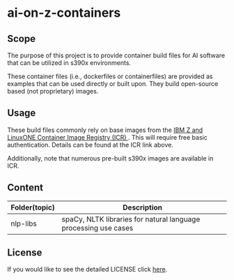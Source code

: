 # ai-on-z-containers

## Scope

The purpose of this project is to provide container build files for AI software that can be utilized in s390x 
environments.

These container files (i.e., dockerfiles or containerfiles) are provided as examples that can be used directly 
or built upon. They build open-source based (not proprietary) images. 

## Usage
These build files commonly rely on base images from the [IBM Z and LinuxONE Container Image Registry (ICR) ](https://ibm.github.io/ibm-z-oss-hub/main/main.html). 
This will require free basic authentication. Details can be found at the ICR link above.

Additionally, note that numerous pre-built s390x images are available in ICR.

## Content

| Folder(topic) | Description   |
| ------------- | ------------- |
| nlp-libs     | spaCy, NLTK libraries for natural language processing use cases |


## License
If you would like to see the detailed LICENSE click [here](LICENSE).